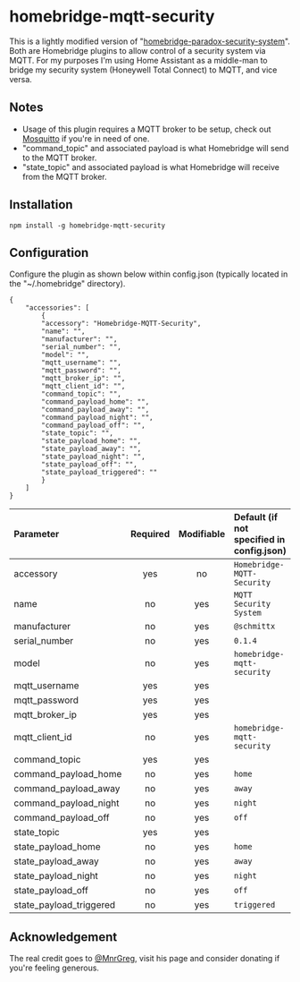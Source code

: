 # homebridge-mqtt-security

This is a lightly modified version of "[homebridge-paradox-security-system](https://github.com/MnrGreg/homebridge-paradox-security-system)". Both are Homebridge plugins to allow control of a security system via MQTT. For my purposes I'm using Home Assistant as a middle-man to bridge my security system (Honeywell Total Connect) to MQTT, and vice versa.

## Notes
- Usage of this plugin requires a MQTT broker to be setup, check out [Mosquitto](https://github.com/eclipse/mosquitto) if you're in need of one.
- "command_topic" and associated payload is what Homebridge will send to the MQTT broker.
- "state_topic" and associated payload is what Homebridge will receive from the MQTT broker.

## Installation

    npm install -g homebridge-mqtt-security

## Configuration
Configure the plugin as shown below within config.json (typically located in the "~/.homebridge" directory).

    {
        "accessories": [
            {
            "accessory": "Homebridge-MQTT-Security",
            "name": "",
            "manufacturer": "",
            "serial_number": "",
            "model": "",
            "mqtt_username": "",
            "mqtt_password": "",
            "mqtt_broker_ip": "",
            "mqtt_client_id": "",
            "command_topic": "",
            "command_payload_home": "",
            "command_payload_away": "",
            "command_payload_night": "",
            "command_payload_off": "",
            "state_topic": "",
            "state_payload_home": "",
            "state_payload_away": "",
            "state_payload_night": "",
            "state_payload_off": "",
            "state_payload_triggered": ""
            }
        ]
    }

Parameter | Required | Modifiable | Default (if not specified in config.json)
:--- | :---: | :---: | :---
accessory | yes | no | `Homebridge-MQTT-Security`
name | no | yes | `MQTT Security System`
manufacturer | no | yes | `@schmittx`
serial_number | no | yes | `0.1.4`
model | no | yes | `homebridge-mqtt-security`
mqtt_username | yes | yes |
mqtt_password | yes | yes |
mqtt_broker_ip | yes | yes |
mqtt_client_id | no | yes | `homebridge-mqtt-security`
command_topic | yes | yes |
command_payload_home | no | yes | `home`
command_payload_away | no | yes | `away`
command_payload_night | no | yes | `night`
command_payload_off | no | yes | `off`
state_topic | yes | yes |
state_payload_home | no | yes | `home`
state_payload_away | no | yes | `away`
state_payload_night | no | yes | `night`
state_payload_off | no | yes | `off`
state_payload_triggered | no | yes | `triggered`

## Acknowledgement
The real credit goes to [@MnrGreg](https://github.com/MnrGreg), visit his page and consider donating if you're feeling generous.
